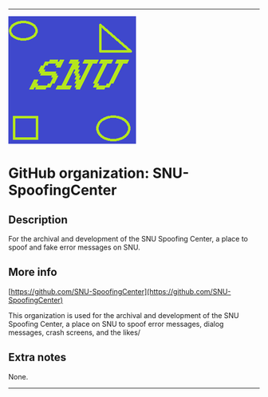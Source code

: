 
***

![SNU_blue_and_gold_legacy_icon.png failed to load. The file may be missing or corrupt. Check the file path for errors first.](/AdditionalInfo/1/SNU-SpoofingCenter/SNU_blue_and_gold_legacy_icon.png)

# GitHub organization: SNU-SpoofingCenter

## Description

For the archival and development of the SNU Spoofing Center, a place to spoof and fake error messages on SNU.

## More info

[https://github.com/SNU-SpoofingCenter](https://github.com/SNU-SpoofingCenter)

This organization is used for the archival and development of the SNU Spoofing Center, a place on SNU to spoof error messages, dialog messages, crash screens, and the likes/

## Extra notes

None.

***
